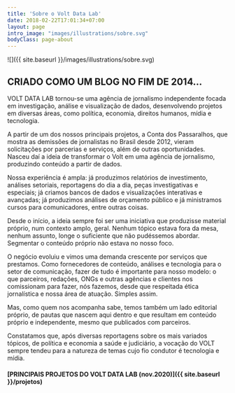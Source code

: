 ```yaml
---
title: 'Sobre o Volt Data Lab'
date: 2018-02-22T17:01:34+07:00
layout: page
intro_image: "images/illustrations/sobre.svg"
bodyClass: page-about
---
```


![]({{ site.baseurl }}/images/illustrations/sobre.svg)

## CRIADO COMO UM BLOG NO FIM DE 2014...

VOLT DATA LAB tornou-se uma agência de jornalismo independente focada em investigação, análise e visualização de dados, desenvolvendo projetos em diversas áreas, como política, economia, direitos humanos, mídia e tecnologia.

A partir de um dos nossos principais projetos, a Conta dos Passaralhos, que mostra as demissões de jornalistas no Brasil desde 2012, vieram solicitações por parcerias e serviços, além de outras oportunidades. Nasceu daí a ideia de transformar o Volt em uma agência de jornalismo, produzindo conteúdo a partir de dados.

Nossa experiência é ampla: já produzimos relatórios de investimento, análises setoriais, reportagens do dia a dia, peças investigativas e especiais; já criamos bancos de dados e visualizações interativas e avançadas; já produzimos análises de orçamento público e já ministramos cursos para comunicadores, entre outras coisas.

Desde o início, a ideia sempre foi ser uma iniciativa que produzisse material próprio, num contexto amplo, geral. Nenhum tópico estava fora da mesa, nenhum assunto, longe o suficiente que não pudéssemos abordar. Segmentar o conteúdo próprio não estava no nosso foco.

O negócio evoluiu e vimos uma demanda crescente por serviços que prestamos. Como fornecedores de conteúdo, análises e tecnologia para o setor de comunicação, fazer de tudo é importante para nosso modelo: o que parceiros, redações, ONGs e outras agências e clientes nos comissionam para fazer, nós fazemos, desde que respeitada ética jornalística e nossa área de atuação. Simples assim.

Mas, como quem nos acompanha sabe, temos também um lado editorial próprio, de pautas que nascem aqui dentro e que resultam em conteúdo próprio e independente, mesmo que publicados com parceiros.

Constatamos que, após diversas reportagens sobre os mais variados tópicos, de política e economia a saúde e judiciário, a vocação do VOLT sempre tendeu para a natureza de temas cujo fio condutor é tecnologia e mídia.

#### [PRINCIPAIS PROJETOS DO VOLT DATA LAB (nov.2020)]({{ site.baseurl }}/projetos)

